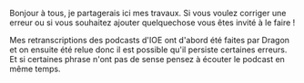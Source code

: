 Bonjour à tous, je partagerais ici mes travaux.
Si vous voulez corriger une erreur ou si vous souhaitez ajouter quelquechose
vous êtes invité à le faire !

Mes retranscriptions des podcasts d'IOE ont d'abord été faites par Dragon et on ensuite été relue donc il est possible qu'il persiste certaines erreurs. Et si certaines phrase n'ont pas de sense pensez à écouter le podcast en même temps.
